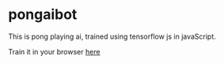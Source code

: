# pongaibot

This is pong playing ai, trained using tensorflow js in javaScript.

Train it in your browser [here](http://htmlpreview.github.io/?https://github.com/PratikSavla/pongaibot/blob/master/pong.html)

